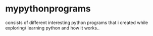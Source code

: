 # mypythonprograms
consists of different interesting python programs that i created while exploring/ learning python and how it works..
